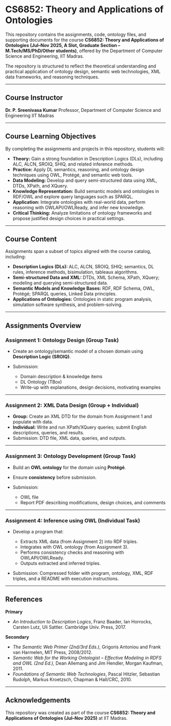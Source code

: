 # CS6852: Theory and Applications of Ontologies

This repository contains the assignments, code, ontology files, and supporting documents for the course **CS6852: Theory and Applications of Ontologies (Jul–Nov 2025, A Slot, Graduate Section – M.Tech/MS/PhD/Other students)**, offered by the Department of Computer Science and Engineering, IIT Madras.

The repository is structured to reflect the theoretical understanding and practical application of ontology design, semantic web technologies, XML data frameworks, and reasoning techniques.

---

## Course Instructor

**Dr. P. Sreenivasa Kumar**
Professor, Department of Computer Science and Engineering
IIT Madras

---

## Course Learning Objectives

By completing the assignments and projects in this repository, students will:

* **Theory:** Gain a strong foundation in Description Logics (DLs), including ALC, ALCN, SROIQ, SHIQ, and related inference methods.
* **Practice:** Apply DL semantics, reasoning, and ontology design techniques using OWL, Protégé, and semantic web tools.
* **Data Modeling:** Develop and query semi-structured data using XML, DTDs, XPath, and XQuery.
* **Knowledge Representation:** Build semantic models and ontologies in RDF/OWL and explore query languages such as SPARQL.
* **Application:** Integrate ontologies with real-world data, perform reasoning with OWLAPI/OWLReady, and infer new knowledge.
* **Critical Thinking:** Analyze limitations of ontology frameworks and propose justified design choices in practical settings.

---

## Course Content

Assignments span a subset of topics aligned with the course catalog, including:

* **Description Logics (DLs):** ALC, ALCN, SROIQ, SHIQ; semantics, DL rules, inference methods, bisimulation, tableaux algorithms.
* **Semi-structured Data and XML:** DTDs, XML Schema, XPath, XQuery; modeling and querying semi-structured data.
* **Semantic Models and Knowledge Bases:** RDF, RDF Schema, OWL, Protégé; SPARQL queries, Linked Data principles.
* **Applications of Ontologies:** Ontologies in static program analysis, simulation software synthesis, and problem-solving.

---

## Assignments Overview

### Assignment 1: Ontology Design (Group Task)

* Create an ontology/semantic model of a chosen domain using **Description Logic (SROIQ)**.
* Submission:

  * Domain description & knowledge items
  * DL Ontology (TBox)
  * Write-up with explanations, design decisions, motivating examples

---

### Assignment 2: XML Data Design (Group + Individual)

* **Group:** Create an XML DTD for the domain from Assignment 1 and populate with data.
* **Individual:** Write and run XPath/XQuery queries; submit English descriptions, queries, and results.
* Submission: DTD file, XML data, queries, and outputs.

---

### Assignment 3: Ontology Development (Group Task)

* Build an **OWL ontology** for the domain using **Protégé**.
* Ensure **consistency** before submission.
* Submission:

  * OWL file
  * Report PDF describing modifications, design choices, and comments

---

### Assignment 4: Inference using OWL (Individual Task)

* Develop a program that:

  * Extracts XML data (from Assignment 2) into RDF triples.
  * Integrates with OWL ontology (from Assignment 3).
  * Performs consistency checks and reasoning with OWLAPI/OWLReady.
  * Outputs extracted and inferred triples.
* Submission: Compressed folder with program, ontology, XML, RDF triples, and a README with execution instructions.

---

## References

**Primary**

* *An Introduction to Description Logics*, Franz Baader, Ian Horrocks, Carsten Lutz, Uli Sattler. Cambridge Univ. Press, 2017.

**Secondary**

* *The Semantic Web Primer (2nd/3rd Eds.)*, Grigoris Antoniou and Frank van Harmelen, MIT Press, 2008/2012.
* *Semantic Web for the Working Ontologist – Effective Modeling in RDFS and OWL (2nd Ed.)*, Dean Allemang and Jim Hendler, Morgan Kaufman, 2011.
* *Foundations of Semantic Web Technologies*, Pascal Hitzler, Sebastian Rudolph, Markus Kroetzsch, Chapman & Hall/CRC, 2010.

---

## Acknowledgements

This repository was created as part of the course **CS6852: Theory and Applications of Ontologies (Jul–Nov 2025)** at IIT Madras.
